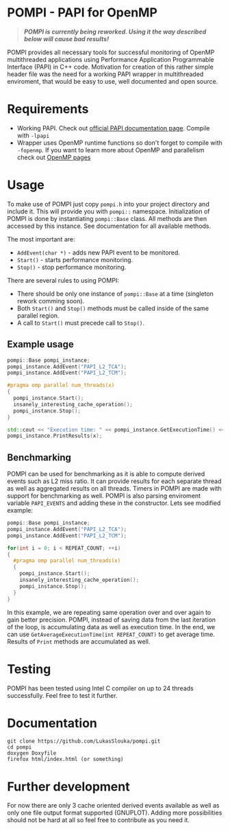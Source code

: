POMPI - PAPI for OpenMP
=======================

> **_POMPI is currently being reworked. Using it the way described below will cause bad results!_**


POMPI provides all necessary tools for successful monitoring of OpenMP multithreaded applications using Performance Application Programmable Interface (PAPI) in C++ code. Motivation for creation of this rather simple header file was the need for a working PAPI wrapper in multithreaded enviroment, that would be easy to use, well documented and open source.

Requirements
============

* Working PAPI. Check out [official PAPI documentation page](http://icl.cs.utk.edu/projects/papi/wiki/Main_Page). Compile with `-lpapi`
* Wrapper uses OpenMP runtime functions so don't forget to compile with `-fopenmp`. If you want to learn more about OpenMP and parallelism check out [OpenMP pages](http://openmp.org/wp/)

Usage
=====

To make use of POMPI just copy `pompi.h` into your project directory and include it. This will provide you with `pompi::` namespace. Initialization of POMPI is done by instantiating `pompi::Base` class. All methods are then accessed by this instance. See documentation
for all available methods.

The most important are:

* `AddEvent(char *)` - adds new PAPI event to be monitored.
* `Start()` - starts performance monitoring.
* `Stop()` - stop performance monitoring.

There are several rules to using POMPI:

* There should be only one instance of `pompi::Base` at a time (singleton rework comming soon).
* Both `Start()` and `Stop()` methods must be called inside of the same parallel region.
* A call to `Start()` must precede call to `Stop()`.

Example usage
-------------

``` c++
pompi::Base pompi_instance;
pompi_instance.AddEvent("PAPI_L2_TCA");
pompi_instance.AddEvent("PAPI_L2_TCM");

#pragma omp parallel num_threads(x)
{
  pompi_instance.Start();
  insanely_interesting_cache_operation();
  pompi_instance.Stop();
}

std::cout << "Execution time: " << pompi_instance.GetExecutionTime() << std::endl;
pompi_instance.PrintResults(x);
```

Benchmarking
------------

POMPI can be used for benchmarking as it is able to compute derived events such as L2 miss ratio. It can provide results for each separate thread as well as aggregated results on all threads. Timers in POMPI are made with support for benchmarking as well. POMPI is also parsing enviroment variable `PAPI_EVENTS` and adding these in the constructor. Lets see modified example:

``` c++
pompi::Base pompi_instance;
pompi_instance.AddEvent("PAPI_L2_TCA");
pompi_instance.AddEvent("PAPI_L2_TCM");

for(int i = 0; i < REPEAT_COUNT; ++i)
{
  #pragma omp parallel num_threads(x)
  {
    pompi_instance.Start();
    insanely_interesting_cache_operation();
    pompi_instance.Stop();
  }
}
```

In this example, we are repeating same operation over and over again to gain better precision. POMPI, instead of saving data from the last iteration of the loop, is accumulating data as well as execution time. In the end, we can use `GetAverageExecutionTime(int REPEAT_COUNT)` to get average time. Results of `Print` methods are accumulated as well.

Testing
=======

POMPI has been tested using Intel C compiler on up to 24 threads successfully. Feel free to test it further.

Documentation
=============


	git clone https://github.com/LukasSlouka/pompi.git
	cd pompi
	doxygen Doxyfile
	firefox html/index.html (or something)


Further development
===================

For now there are only 3 cache oriented derived events available as well as only one file output format supported (GNUPLOT). Adding more possibilities should not be hard at all so feel free to contribute as you need it.


